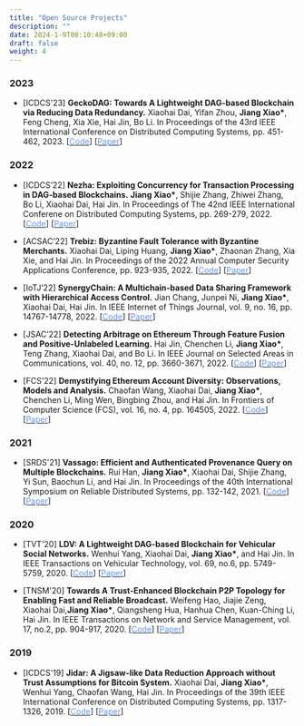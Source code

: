 ```yaml
---
title: "Open Source Projects"
description: ""
date: 2024-1-9T00:10:48+09:00
draft: false
weight: 4
---
```


### 2023 
- \[ICDCS'23] **GeckoDAG: Towards A Lightweight DAG-based Blockchain via Reducing Data Redundancy.** Xiaohai Dai, Yifan Zhou, **Jiang Xiao\***, Feng Cheng, Xia Xie, Hai Jin, Bo Li. In Proceedings of the 43rd IEEE International Conference on Distributed Computing Systems, pp. 451-462, 2023. \[[<font color=CornflowerBlue>Code</font>](https://github.com/CGCL-codes/GeckoDAG)\] \[[<font color=CornflowerBlue>Paper</font>](https://ieeexplore.ieee.org/stamp/stamp.jsp?tp=&arnumber=10272448)\]

### 2022
- \[ICDCS’22] **Nezha: Exploiting Concurrency for Transaction Processing in DAG-based Blockchains.** **Jiang Xiao\***, Shijie Zhang, Zhiwei Zhang, Bo Li, Xiaohai Dai, Hai Jin. In Proceedings of The 42nd IEEE International Conferene on Distributed Computing Systems, pp. 269-279, 2022. \[[<font color=CornflowerBlue>Code</font>](https://github.com/CGCL-codes/Nezha)\] \[[<font color=CornflowerBlue>Paper</font>](https://ieeexplore.ieee.org/stamp/stamp.jsp?tp=&arnumber=9912285)\]

- \[ACSAC’22] **Trebiz: Byzantine Fault Tolerance with Byzantine Merchants.** Xiaohai Dai, Liping Huang, **Jiang Xiao\***, Zhaonan Zhang, Xia Xie, and Hai Jin. In Proceedings of the 2022 Annual Computer Security Applications Conference, pp. 923-935, 2022. \[[<font color=CornflowerBlue>Code</font>]()\] \[[<font color=CornflowerBlue>Paper</font>](https://dl.acm.org/doi/pdf/10.1145/3564625.3567976)\]

- \[IoTJ’22] **SynergyChain: A Multichain-based Data Sharing Framework with Hierarchical Access Control.** Jian Chang, Junpei Ni, **Jiang Xiao\***, Xiaohai Dai, Hai Jin. In IEEE Internet of Things Journal, vol. 9, no. 16, pp. 14767-14778, 2022. \[[<font color=CornflowerBlue>Code</font>](https://github.com/CGCL-codes/SynergyChain)\] \[[<font color=CornflowerBlue>Paper</font>](https://ieeexplore.ieee.org/stamp/stamp.jsp?tp=&arnumber=9361633)\]

- \[JSAC’22] **Detecting Arbitrage on Ethereum Through Feature Fusion and Positive-Unlabeled Learning.** Hai Jin, Chenchen Li, **Jiang Xiao\***, Teng Zhang, Xiaohai Dai, and Bo Li. In IEEE Journal on Selected Areas in Communications, vol. 40, no. 12, pp. 3660-3671, 2022. \[[<font color=CornflowerBlue>Code</font>](https://github.com/CGCL-codes/ARB-Detector)\] \[[<font color=CornflowerBlue>Paper</font>](https://ieeexplore.ieee.org/stamp/stamp.jsp?tp=&arnumber=9917563)\]

- \[FCS'22] **Demystifying Ethereum Account Diversity: Observations, Models and Analysis.** Chaofan Wang, Xiaohai Dai, **Jiang Xiao\***, Chenchen Li, Ming Wen, Bingbing Zhou, and Hai Jin. In Frontiers of Computer Science (FCS), vol. 16, no. 4, pp. 164505, 2022. \[[<font color=CornflowerBlue>Code</font>](https://github.com/CGCL-codes/EthAnalyzer)\] \[[<font color=CornflowerBlue>Paper</font>]()\]

### 2021
- \[SRDS'21] **Vassago: Efficient and Authenticated Provenance Query on Multiple Blockchains.** Rui Han, **Jiang Xiao\***, Xiaohai Dai, Shijie Zhang, Yi Sun, Baochun Li, and Hai Jin. In Proceedings of the 40th International Symposium on Reliable Distributed Systems, pp. 132-142, 2021. \[[<font color=CornflowerBlue>Code</font>](https://github.com/CGCL-codes/Vassago)\] \[[<font color=CornflowerBlue>Paper</font>](https://ieeexplore.ieee.org/stamp/stamp.jsp?tp=&arnumber=9603540)\]

### 2020 
- \[TVT'20] **LDV: A Lightweight DAG-based Blockchain for Vehicular Social Networks.** Wenhui Yang, Xiaohai Dai, **Jiang Xiao\***, and Hai Jin. In IEEE Transactions on Vehicular Technology, vol. 69, no.6, pp. 5749-5759, 2020. \[[<font color=CornflowerBlue>Code</font>](https://github.com/CGCL-codes/LDV)\] \[[<font color=CornflowerBlue>Paper</font>](https://ieeexplore.ieee.org/stamp/stamp.jsp?tp=&arnumber=8952775)\]

- \[TNSM'20] **Towards A Trust-Enhanced Blockchain P2P Topology for Enabling Fast and Reliable Broadcast.** Weifeng Hao, Jiajie Zeng, Xiaohai Dai,**Jiang Xiao\***, Qiangsheng Hua, Hanhua Chen, Kuan-Ching Li, Hai Jin. In IEEE Transactions on Network and Service Management, vol. 17, no.2, pp. 904-917, 2020. \[[<font color=CornflowerBlue>Code</font>](https://github.com/CGCL-codes/BlockSim)\] \[[<font color=CornflowerBlue>Paper</font>](https://ieeexplore.ieee.org/stamp/stamp.jsp?tp=&arnumber=9034008)\]

### 2019 
- \[ICDCS'19] **Jidar: A Jigsaw-like Data Reduction Approach without Trust Assumptions for Bitcoin System.** Xiaohai Dai, **Jiang Xiao\***, Wenhui Yang, Chaofan Wang, Hai Jin. In Proceedings of the 39th IEEE International Conference on Distributed Computing Systems, pp. 1317-1326, 2019. \[[<font color=CornflowerBlue>Code</font>](https://github.com/CGCL-codes/jidar)\] \[[<font color=CornflowerBlue>Paper</font>](https://ieeexplore.ieee.org/stamp/stamp.jsp?tp=&arnumber=8885194)\]

